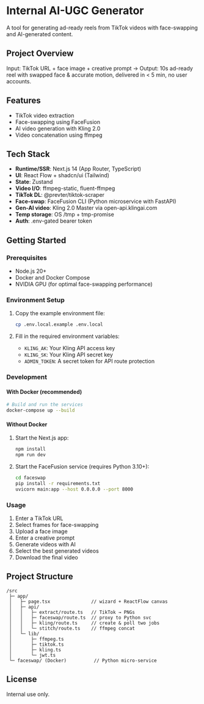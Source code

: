 # Internal AI-UGC Generator

A tool for generating ad-ready reels from TikTok videos with face-swapping and AI-generated content.

## Project Overview

Input: TikTok URL + face image + creative prompt → Output: 10s ad-ready reel with swapped face & accurate motion, delivered in < 5 min, no user accounts.

## Features

- TikTok video extraction
- Face-swapping using FaceFusion
- AI video generation with Kling 2.0
- Video concatenation using ffmpeg

## Tech Stack

- **Runtime/SSR**: Next.js 14 (App Router, TypeScript)
- **UI**: React Flow + shadcn/ui (Tailwind)
- **State**: Zustand
- **Video I/O**: ffmpeg-static, fluent-ffmpeg
- **TikTok DL**: @prevter/tiktok-scraper
- **Face-swap**: FaceFusion CLI (Python microservice with FastAPI)
- **Gen-AI video**: Kling 2.0 Master via open-api.klingai.com
- **Temp storage**: OS /tmp + tmp-promise
- **Auth**: .env-gated bearer token

## Getting Started

### Prerequisites

- Node.js 20+
- Docker and Docker Compose
- NVIDIA GPU (for optimal face-swapping performance)

### Environment Setup

1. Copy the example environment file:
   ```bash
   cp .env.local.example .env.local
   ```

2. Fill in the required environment variables:
   - `KLING_AK`: Your Kling API access key
   - `KLING_SK`: Your Kling API secret key
   - `ADMIN_TOKEN`: A secret token for API route protection

### Development

#### With Docker (recommended)

```bash
# Build and run the services
docker-compose up --build
```

#### Without Docker

1. Start the Next.js app:
   ```bash
   npm install
   npm run dev
   ```

2. Start the FaceFusion service (requires Python 3.10+):
   ```bash
   cd faceswap
   pip install -r requirements.txt
   uvicorn main:app --host 0.0.0.0 --port 8000
   ```

### Usage

1. Enter a TikTok URL
2. Select frames for face-swapping
3. Upload a face image
4. Enter a creative prompt
5. Generate videos with AI
6. Select the best generated videos
7. Download the final video

## Project Structure

```
/src
 ├─ app/
 │   ├─ page.tsx               // wizard + ReactFlow canvas
 │   ├─ api/
 │   │   ├─ extract/route.ts   // TikTok → PNGs
 │   │   ├─ faceswap/route.ts  // proxy to Python svc
 │   │   ├─ kling/route.ts     // create & poll two jobs
 │   │   └─ stitch/route.ts    // ffmpeg concat
 │   └─ lib/
 │       ├─ ffmpeg.ts
 │       ├─ tiktok.ts
 │       ├─ kling.ts
 │       └─ jwt.ts
 └─ faceswap/ (Docker)          // Python micro-service
```

## License

Internal use only.